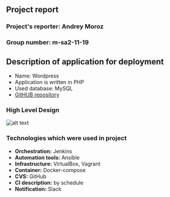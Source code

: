 ## Project report

### Project's reporter: Andrey Moroz
### Group number: m-sa2-11-19

## Description of application for deployment
- Name: Wordpress
- Application is written in PHP
- Used database: MySQL
- [GitHUB repository](https://github.com/morozandralek/project_cicd.git)

### High Level Design
![alt text]()

### Technologies which were used in project
- **Orchestration:** Jenkins
- **Automation tools:** Ansible
- **Infrastructure:** VirtualBox, Vagrant
- **Container:** Docker-compose
- **CVS:** GitHub
- **CI description:** by schedule
- **Notification:** Slack
